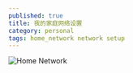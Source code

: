 ```yaml
---
published: true
title: 我的家庭网络设置
category: personal
tags: home_network network setup
---
```

![Home Network](https://goooooouwa.fun:8143/static/images/home-network.png)

